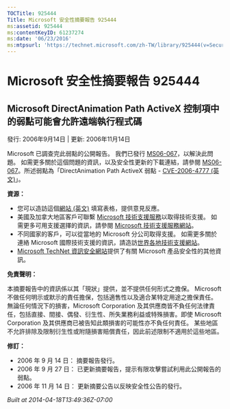 ```yaml
---
TOCTitle: 925444
Title: Microsoft 安全性摘要報告 925444
ms:assetid: 925444
ms:contentKeyID: 61237274
ms:date: '06/23/2016'
ms:mtpsurl: 'https://technet.microsoft.com/zh-TW/library/925444(v=Security.10)'
---
```



Microsoft 安全性摘要報告 925444
===============================

Microsoft DirectAnimation Path ActiveX 控制項中的弱點可能會允許遠端執行程式碼
-----------------------------------------------------------------------------

發行: 2006年9月14日 | 更新: 2006年11月14日

Microsoft 已調查完此弱點的公開報告。 我們已發行 [MS06-067](https://technet.microsoft.com/security/bulletin/ms06-067)，以解決此問題。 如需更多關於這個問題的資訊，以及安全性更新的下載連結，請參閱 [MS06-067](https://technet.microsoft.com/security/bulletin/ms06-067)。所述弱點為「DirectAnimation Path ActiveX 弱點 - [CVE-2006-4777 (英文)](https://www.cve.mitre.org/cgi-bin/cvename.cgi?name=cve-2006-4777)」。

**資源：** 

-   您可以造訪這個[網站 (英文)](https://support.microsoft.com/common/survey.aspx?scid=sw;en;1257&amp;showpage=1&amp;ws=technet&amp;sd=tech) 填寫表格，提供意見反應。
-   美國及加拿大地區客戶可聯繫 [Microsoft 技術支援服務](https://go.microsoft.com/fwlink/?linkid=21131)以取得技術支援。 如需更多可用支援選擇的資訊，請參閱 [Microsoft 技術支援服務網站](https://support.microsoft.com/)。
-   不同國家的客戶，可以從當地的 Microsoft 分公司取得支援。 如需更多關於連絡 Microsoft 國際技術支援的資訊，請造訪[世界各地技術支援網站](https://go.microsoft.com/fwlink/?linkid=21155)。
-   [Microsoft TechNet 資訊安全網站](https://www.microsoft.com/taiwan/technet/security/default.mspx)提供了有關 Microsoft 產品安全性的其他資訊。

**免責聲明：** 

本摘要報告中的資訊係以其「現狀」提供，並不提供任何形式之擔保。 Microsoft 不做任何明示或默示的責任擔保，包括適售性以及適合某特定用途之擔保責任。 無論任何情況下的損害，Microsoft Corporation 及其供應商皆不負任何法律責任，包括直接、間接、偶發、衍生性、所失業務利益或特殊損害。即使 Microsoft Corporation 及其供應商已被告知此類損害的可能性亦不負任何責任。 某些地區不允許排除及限制衍生性或附隨損害賠償責任，因此前述限制不適用於這些地區。

**修訂：** 

-   2006 年 9 月 14 日： 摘要報告發行。
-   2006 年 9 月 27 日： 已更新摘要報告，提示有限攻擊嘗試利用此公開報告的弱點。
-   2006 年 11 月 14 日： 更新摘要公告以反映安全性公告的發行。

*Built at 2014-04-18T13:49:36Z-07:00*
